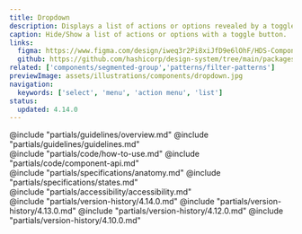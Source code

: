 ```yaml
---
title: Dropdown
description: Displays a list of actions or options revealed by a toggle button. Identifiable by the chevron icon in the button.
caption: Hide/Show a list of actions or options with a toggle button.
links:
  figma: https://www.figma.com/design/iweq3r2Pi8xiJfD9e6lOhF/HDS-Components-v2.0?node-id=67385-76599&t=w8xQlWxzH7bwXLe2-1
  github: https://github.com/hashicorp/design-system/tree/main/packages/components/src/components/hds/dropdown
related: ['components/segmented-group','patterns/filter-patterns']
previewImage: assets/illustrations/components/dropdown.jpg
navigation:
  keywords: ['select', 'menu', 'action menu', 'list']
status:
  updated: 4.14.0
---
```


<section data-tab="Guidelines">
  @include "partials/guidelines/overview.md"
  @include "partials/guidelines/guidelines.md"
</section>

<section data-tab="Code">
  @include "partials/code/how-to-use.md"
  @include "partials/code/component-api.md"
</section>

<section data-tab="Specifications">
  @include "partials/specifications/anatomy.md"
  @include "partials/specifications/states.md"
</section>

<section data-tab="Accessibility">
  @include "partials/accessibility/accessibility.md"
</section>

<section data-tab="Version history">
  @include "partials/version-history/4.14.0.md"
  @include "partials/version-history/4.13.0.md"
  @include "partials/version-history/4.12.0.md"
  @include "partials/version-history/4.10.0.md"
</section>
